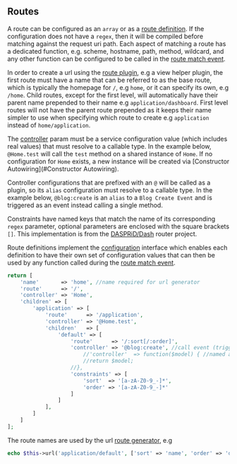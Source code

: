 
## Routes
A route can be configured as an `array` or as a [route definition](https://github.com/mvc5/framework/blob/master/src/Route/Definition/Definition.php). If the configuration does not have a `regex`, then it will be compiled before matching against the request uri path. Each aspect of matching a route has a dedicated function, e.g. scheme, hostname, path, method, wildcard, and any other function can be configured to be called in the [route match event](https://github.com/mvc5/framework/blob/master/src/Route/Match/Match.php).

In order to create a url using the [route plugin](https://github.com/mvc5/framework/blob/master/src/Route/Plugin/Plugin.php), e.g a view helper plugin, the first route must have a name that can be referred to as the base route, which is typically the homepage for `/`, e.g `home`, or it can specify its own, e.g `/home`. Child routes, except for the first level, will automatically have their parent name prepended to their name e.g `application/dashboard`. First level routes will not have the parent route prepended as it keeps their name simpler to use when specifying which route to create e.g `application` instead of `home/application`.

The [controller](https://github.com/mvc5/framework/blob/master/src/Route/Definition/Definition.php#L26) param must be a service configuration value (which includes real values) that must resolve to a callable type. In the example below, `@Home.test` will call the `test` method on a shared instance of `Home`. If no configuration for `Home` exists, a new instance will be created via [Constructor Autowiring](#Constructor Autowiring).

Controller configurations that are prefixed with an `@` will be called as a plugin, so its `alias` configuration must resolve to a callable type. In the example below, `@blog:create` is an `alias` to a `Blog Create Event` and is triggered as an event instead calling a single method.

Constraints have named keys that match the name of its corresponding `regex` parameter, optional parameters are enclosed with the square brackets `[]`. This implementation is from the [DASPRiD/Dash](https://github.com/DASPRiD/Dash) router project.

Route definitions implement the [configuration](https://github.com/mvc5/framework/blob/master/src/Config/Configuration.php) interface which enables each definition to have their own set of configuration values that can then be used by any function called during the [route match event](https://github.com/mvc5/framework/blob/master/src/Route/Match/Match.php).

```php
return [
    'name'       => 'home', //name required for url generator
    'route'      => '/',
    'controller' => 'Home',
    'children' => [
        'application' => [
            'route'      => '/application',
            'controller' => '@Home.test',
            'children'   => [
                'default' => [
                    'route'      => '/:sort[/:order]',
                    'controller' => '@blog:create', //call event (trigger)
                        //'controller'  => function($model) { //named args
                        //return $model;
                    //},
                    'constraints' => [
                        'sort'  => '[a-zA-Z0-9_-]*',
                        'order' => '[a-zA-Z0-9_-]*'
                    ]
                ]
            ],
        ]
    ]
];
```

The route names are used by the url [route generator](https://github.com/mvc5/framework/blob/master/src/Route/Generator/Generator.php), e.g

```php
echo $this->url('application/default', ['sort' => 'name', 'order' => 'desc']);
```
